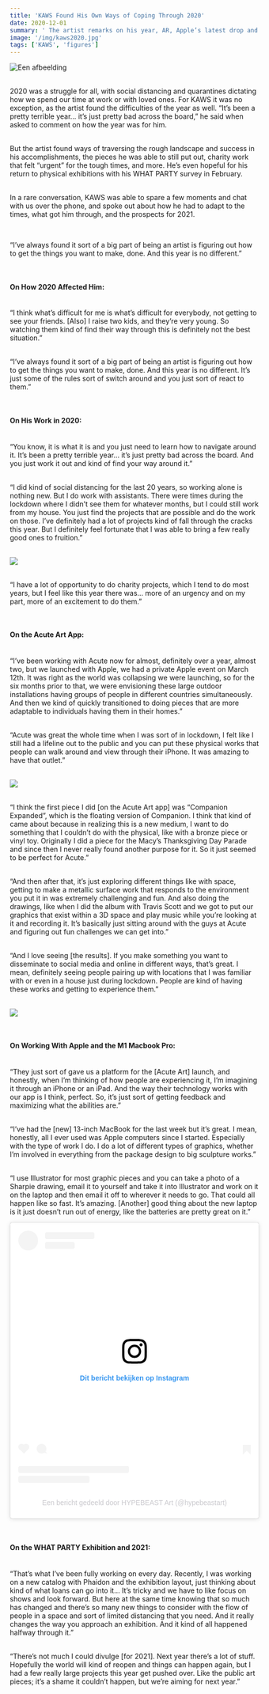 ```yaml
---
title: 'KAWS Found His Own Ways of Coping Through 2020'
date: 2020-12-01
summary: ' The artist remarks on his year, AR, Apple’s latest drop and more in our exclusive interview.'
image: '/img/kaws2020.jpg'
tags: ['KAWS', 'figures']
---
```


![Een afbeelding](/img/kaws2020.jpg)

<br> 2020 was a struggle for all, with social distancing and quarantines dictating how we spend our time at work or with loved ones. For KAWS it was no exception, as the artist found the difficulties of the year as well. “It’s been a pretty terrible year… it’s just pretty bad across the board,” he said when asked to comment on how the year was for him.

<br> But the artist found ways of traversing the rough landscape and success in his accomplishments, the pieces he was able to still put out, charity work that felt “urgent” for the tough times, and more. He’s even hopeful for his return to physical exhibitions with his WHAT PARTY survey in February.

<br> In a rare conversation, KAWS was able to spare a few moments and chat with us over the phone, and spoke out about how he had to adapt to the times, what got him through, and the prospects for 2021.

<br> <p class ="quote"> “I’ve always found it sort of a big part of being an artist is figuring out how to get the things you want to make, done. And this year is no different.” </p>

<br><h4> On How 2020 Affected Him:</h4>

<br> “I think what’s difficult for me is what’s difficult for everybody, not getting to see your friends. [Also] I raise two kids, and they’re very young. So watching them kind of find their way through this is definitely not the best situation.”

<br> “I’ve always found it sort of a big part of being an artist is figuring out how to get the things you want to make, done. And this year is no different. It’s just some of the rules sort of switch around and you just sort of react to them.”

<br><h4> On His Work in 2020:</h4>

<br> “You know, it is what it is and you just need to learn how to navigate around it. It’s been a pretty terrible year… it’s just pretty bad across the board. And you just work it out and kind of find your way around it.”

<br> “I did kind of social distancing for the last 20 years, so working alone is nothing new. But I do work with assistants. There were times during the lockdown where I didn’t see them for whatever months, but I could still work from my house. You just find the projects that are possible and do the work on those. I’ve definitely had a lot of projects kind of fall through the cracks this year. But I definitely feel fortunate that I was able to bring a few really good ones to fruition.”

<br><img class="blogpic1" src="/img/kaws20201.jpg">

<br> “I have a lot of opportunity to do charity projects, which I tend to do most years, but I feel like this year there was… more of an urgency and on my part, more of an excitement to do them.”

<br><h4> On the Acute Art App:</h4>

<br> “I’ve been working with Acute now for almost, definitely over a year, almost two, but we launched with Apple, we had a private Apple event on March 12th. It was right as the world was collapsing we were launching, so for the six months prior to that, we were envisioning these large outdoor installations having groups of people in different countries simultaneously. And then we kind of quickly transitioned to doing pieces that are more adaptable to individuals having them in their homes.”

<br> “Acute was great the whole time when I was sort of in lockdown, I felt like I still had a lifeline out to the public and you can put these physical works that people can walk around and view through their iPhone. It was amazing to have that outlet.”

<br><img class="blogpic2" src="/img/kaws20202.jpg">

<br> “I think the first piece I did [on the Acute Art app] was “Companion Expanded”, which is the floating version of Companion. I think that kind of came about because in realizing this is a new medium, I want to do something that I couldn’t do with the physical, like with a bronze piece or vinyl toy. Originally I did a piece for the Macy’s Thanksgiving Day Parade and since then I never really found another purpose for it. So it just seemed to be perfect for Acute.”

<br> “And then after that, it’s just exploring different things like with space, getting to make a metallic surface work that responds to the environment you put it in was extremely challenging and fun. And also doing the drawings, like when I did the album with Travis Scott and we got to put our graphics that exist within a 3D space and play music while you’re looking at it and recording it. It’s basically just sitting around with the guys at Acute and figuring out fun challenges we can get into.”

<br> “And I love seeing [the results]. If you make something you want to disseminate to social media and online in different ways, that’s great. I mean, definitely seeing people pairing up with locations that I was familiar with or even in a house just during lockdown. People are kind of having these works and getting to experience them.”

<br><img class="blogpic1" src="/img/kaws20203.jpg">

<br><h4> On Working With Apple and the M1 Macbook Pro:</h4>

<br> “They just sort of gave us a platform for the [Acute Art] launch, and honestly, when I’m thinking of how people are experiencing it, I’m imagining it through an iPhone or an iPad. And the way their technology works with our app is I think, perfect. So, it’s just sort of getting feedback and maximizing what the abilities are.”

<br> “I’ve had the [new] 13-inch MacBook for the last week but it’s great. I mean, honestly, all I ever used was Apple computers since I started. Especially with the type of work I do. I do a lot of different types of graphics, whether I’m involved in everything from the package design to big sculpture works.”

<br> “I use Illustrator for most graphic pieces and you can take a photo of a Sharpie drawing, email it to yourself and take it into Illustrator and work on it on the laptop and then email it off to wherever it needs to go. That could all happen like so fast. It’s amazing. [Another] good thing about the new laptop is it just doesn’t run out of energy, like the batteries are pretty great on it.”

<blockquote class="instagram-media midden" data-instgrm-captioned data-instgrm-permalink="https://www.instagram.com/p/CD9gDnQpWnK/?utm_source=ig_embed&amp;utm_campaign=loading" data-instgrm-version="13" style=" background:#FFF; border:0; border-radius:3px; box-shadow:0 0 1px 0 rgba(0,0,0,0.5),0 1px 10px 0 rgba(0,0,0,0.15); margin: 1px; max-width:540px; min-width:326px; padding:0; width:99.375%; width:-webkit-calc(100% - 2px); width:calc(100% - 2px);"><div style="padding:16px;"> <a href="https://www.instagram.com/p/CD9gDnQpWnK/?utm_source=ig_embed&amp;utm_campaign=loading" style=" background:#FFFFFF; line-height:0; padding:0 0; text-align:center; text-decoration:none; width:100%;" target="_blank"> <div style=" display: flex; flex-direction: row; align-items: center;"> <div style="background-color: #F4F4F4; border-radius: 50%; flex-grow: 0; height: 40px; margin-right: 14px; width: 40px;"></div> <div style="display: flex; flex-direction: column; flex-grow: 1; justify-content: center;"> <div style=" background-color: #F4F4F4; border-radius: 4px; flex-grow: 0; height: 14px; margin-bottom: 6px; width: 100px;"></div> <div style=" background-color: #F4F4F4; border-radius: 4px; flex-grow: 0; height: 14px; width: 60px;"></div></div></div><div style="padding: 19% 0;"></div> <div style="display:block; height:50px; margin:0 auto 12px; width:50px;"><svg width="50px" height="50px" viewBox="0 0 60 60" version="1.1" xmlns="https://www.w3.org/2000/svg" xmlns:xlink="https://www.w3.org/1999/xlink"><g stroke="none" stroke-width="1" fill="none" fill-rule="evenodd"><g transform="translate(-511.000000, -20.000000)" fill="#000000"><g><path d="M556.869,30.41 C554.814,30.41 553.148,32.076 553.148,34.131 C553.148,36.186 554.814,37.852 556.869,37.852 C558.924,37.852 560.59,36.186 560.59,34.131 C560.59,32.076 558.924,30.41 556.869,30.41 M541,60.657 C535.114,60.657 530.342,55.887 530.342,50 C530.342,44.114 535.114,39.342 541,39.342 C546.887,39.342 551.658,44.114 551.658,50 C551.658,55.887 546.887,60.657 541,60.657 M541,33.886 C532.1,33.886 524.886,41.1 524.886,50 C524.886,58.899 532.1,66.113 541,66.113 C549.9,66.113 557.115,58.899 557.115,50 C557.115,41.1 549.9,33.886 541,33.886 M565.378,62.101 C565.244,65.022 564.756,66.606 564.346,67.663 C563.803,69.06 563.154,70.057 562.106,71.106 C561.058,72.155 560.06,72.803 558.662,73.347 C557.607,73.757 556.021,74.244 553.102,74.378 C549.944,74.521 548.997,74.552 541,74.552 C533.003,74.552 532.056,74.521 528.898,74.378 C525.979,74.244 524.393,73.757 523.338,73.347 C521.94,72.803 520.942,72.155 519.894,71.106 C518.846,70.057 518.197,69.06 517.654,67.663 C517.244,66.606 516.755,65.022 516.623,62.101 C516.479,58.943 516.448,57.996 516.448,50 C516.448,42.003 516.479,41.056 516.623,37.899 C516.755,34.978 517.244,33.391 517.654,32.338 C518.197,30.938 518.846,29.942 519.894,28.894 C520.942,27.846 521.94,27.196 523.338,26.654 C524.393,26.244 525.979,25.756 528.898,25.623 C532.057,25.479 533.004,25.448 541,25.448 C548.997,25.448 549.943,25.479 553.102,25.623 C556.021,25.756 557.607,26.244 558.662,26.654 C560.06,27.196 561.058,27.846 562.106,28.894 C563.154,29.942 563.803,30.938 564.346,32.338 C564.756,33.391 565.244,34.978 565.378,37.899 C565.522,41.056 565.552,42.003 565.552,50 C565.552,57.996 565.522,58.943 565.378,62.101 M570.82,37.631 C570.674,34.438 570.167,32.258 569.425,30.349 C568.659,28.377 567.633,26.702 565.965,25.035 C564.297,23.368 562.623,22.342 560.652,21.575 C558.743,20.834 556.562,20.326 553.369,20.18 C550.169,20.033 549.148,20 541,20 C532.853,20 531.831,20.033 528.631,20.18 C525.438,20.326 523.257,20.834 521.349,21.575 C519.376,22.342 517.703,23.368 516.035,25.035 C514.368,26.702 513.342,28.377 512.574,30.349 C511.834,32.258 511.326,34.438 511.181,37.631 C511.035,40.831 511,41.851 511,50 C511,58.147 511.035,59.17 511.181,62.369 C511.326,65.562 511.834,67.743 512.574,69.651 C513.342,71.625 514.368,73.296 516.035,74.965 C517.703,76.634 519.376,77.658 521.349,78.425 C523.257,79.167 525.438,79.673 528.631,79.82 C531.831,79.965 532.853,80.001 541,80.001 C549.148,80.001 550.169,79.965 553.369,79.82 C556.562,79.673 558.743,79.167 560.652,78.425 C562.623,77.658 564.297,76.634 565.965,74.965 C567.633,73.296 568.659,71.625 569.425,69.651 C570.167,67.743 570.674,65.562 570.82,62.369 C570.966,59.17 571,58.147 571,50 C571,41.851 570.966,40.831 570.82,37.631"></path></g></g></g></svg></div><div style="padding-top: 8px;"> <div style=" color:#3897f0; font-family:Arial,sans-serif; font-size:14px; font-style:normal; font-weight:550; line-height:18px;"> Dit bericht bekijken op Instagram</div></div><div style="padding: 12.5% 0;"></div> <div style="display: flex; flex-direction: row; margin-bottom: 14px; align-items: center;"><div> <div style="background-color: #F4F4F4; border-radius: 50%; height: 12.5px; width: 12.5px; transform: translateX(0px) translateY(7px);"></div> <div style="background-color: #F4F4F4; height: 12.5px; transform: rotate(-45deg) translateX(3px) translateY(1px); width: 12.5px; flex-grow: 0; margin-right: 14px; margin-left: 2px;"></div> <div style="background-color: #F4F4F4; border-radius: 50%; height: 12.5px; width: 12.5px; transform: translateX(9px) translateY(-18px);"></div></div><div style="margin-left: 8px;"> <div style=" background-color: #F4F4F4; border-radius: 50%; flex-grow: 0; height: 20px; width: 20px;"></div> <div style=" width: 0; height: 0; border-top: 2px solid transparent; border-left: 6px solid #f4f4f4; border-bottom: 2px solid transparent; transform: translateX(16px) translateY(-4px) rotate(30deg)"></div></div><div style="margin-left: auto;"> <div style=" width: 0px; border-top: 8px solid #F4F4F4; border-right: 8px solid transparent; transform: translateY(16px);"></div> <div style=" background-color: #F4F4F4; flex-grow: 0; height: 12px; width: 16px; transform: translateY(-4px);"></div> <div style=" width: 0; height: 0; border-top: 8px solid #F4F4F4; border-left: 8px solid transparent; transform: translateY(-4px) translateX(8px);"></div></div></div> <div style="display: flex; flex-direction: column; flex-grow: 1; justify-content: center; margin-bottom: 24px;"> <div style=" background-color: #F4F4F4; border-radius: 4px; flex-grow: 0; height: 14px; margin-bottom: 6px; width: 224px;"></div> <div style=" background-color: #F4F4F4; border-radius: 4px; flex-grow: 0; height: 14px; width: 144px;"></div></div></a><p style=" color:#c9c8cd; font-family:Arial,sans-serif; font-size:14px; line-height:17px; margin-bottom:0; margin-top:8px; overflow:hidden; padding:8px 0 7px; text-align:center; text-overflow:ellipsis; white-space:nowrap;"><a href="https://www.instagram.com/p/CD9gDnQpWnK/?utm_source=ig_embed&amp;utm_campaign=loading" style=" color:#c9c8cd; font-family:Arial,sans-serif; font-size:14px; font-style:normal; font-weight:normal; line-height:17px; text-decoration:none;" target="_blank">Een bericht gedeeld door HYPEBEAST Art (@hypebeastart)</a></p></div></blockquote> <script async src="//www.instagram.com/embed.js"></script>

<br><h4> On the WHAT PARTY Exhibition and 2021:</h4>

<br> “That’s what I’ve been fully working on every day. Recently, I was working on a new catalog with Phaidon and the exhibition layout, just thinking about kind of what loans can go into it… It’s tricky and we have to like focus on shows and look forward. But here at the same time knowing that so much has changed and there’s so many new things to consider with the flow of people in a space and sort of limited distancing that you need. And it really changes the way you approach an exhibition. And it kind of all happened halfway through it.”

<br> “There’s not much I could divulge [for 2021]. Next year there’s a lot of stuff. Hopefully the world will kind of reopen and things can happen again, but I had a few really large projects this year get pushed over. Like the public art pieces; it’s a shame it couldn’t happen, but we’re aiming for next year.”
